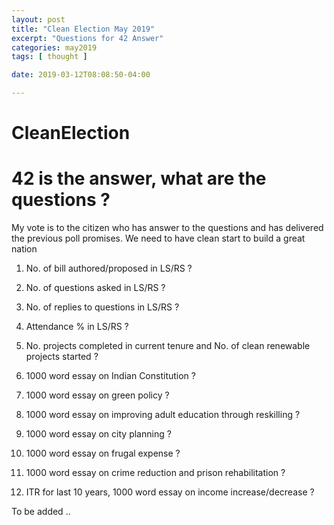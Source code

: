 ```yaml
---
layout: post
title: "Clean Election May 2019"
excerpt: "Questions for 42 Answer"
categories: may2019
tags: [ thought ]

date: 2019-03-12T08:08:50-04:00

---
```


# CleanElection
  
  
# 42 is the answer, what are the questions  ?


My vote is to the citizen who has answer to the questions and has delivered the previous poll promises. We need to have clean start to build a great nation

1. No. of bill authored/proposed in LS/RS ?

2. No. of questions asked in LS/RS ?

3. No. of replies to questions in LS/RS ?

4. Attendance % in LS/RS ?

5. No. projects completed in current tenure and No. of clean renewable projects started ?

6. 1000 word essay on Indian Constitution ?

7. 1000 word essay on green policy ?

8. 1000 word essay on improving adult education through reskilling ?

9. 1000 word essay on city planning ?

10. 1000 word essay on frugal expense ?

11. 1000 word essay on crime reduction and prison rehabilitation ?

12. ITR for last 10 years, 1000 word essay on income increase/decrease ?

To be added ..
